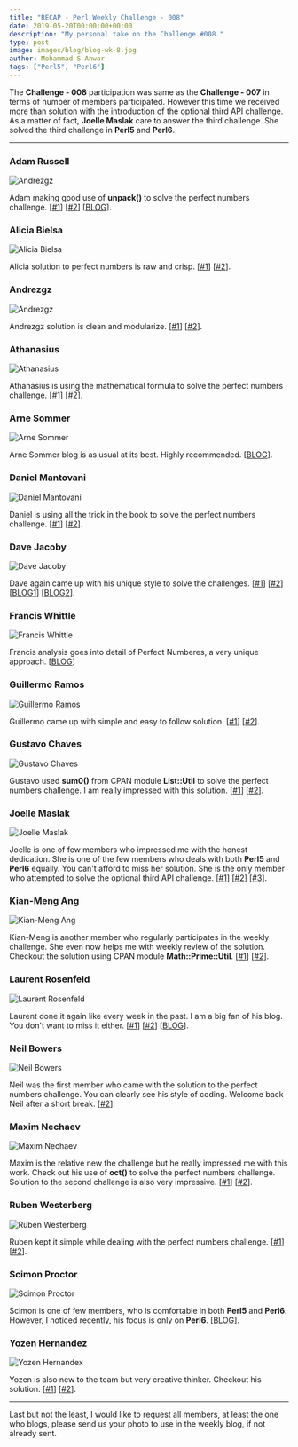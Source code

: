 ```yaml
---
title: "RECAP - Perl Weekly Challenge - 008"
date: 2019-05-20T00:00:00+00:00
description: "My personal take on the Challenge #008."
type: post
image: images/blog/blog-wk-8.jpg
author: Mohammad S Anwar
tags: ["Perl5", "Perl6"]
---
```

The **Challenge - 008** participation was same as the **Challenge - 007** in terms of number of members participated. However this time we received more than solution with the introduction of the optional third API challenge. As a matter of fact, **Joelle Maslak** care to answer the third challenge. She solved the third challenge in **Perl5** and **Perl6**.

***

### Adam Russell
![Andrezgz](/images/team/adam_russell.jpg)

Adam making good use of **unpack()** to solve the perfect numbers challenge. [[#1](https://github.com/manwar/perlweeklychallenge-club/blob/master/challenge-008/adam-russell/perl5/ch-1.pl)] [[#2](https://github.com/manwar/perlweeklychallenge-club/blob/master/challenge-008/adam-russell/perl5/ch-2.pl)] [[BLOG](https://adamcrussell.livejournal.com/2607.html)].

### Alicia Bielsa
![Alicia Bielsa](/images/team/alicia_bielsa.jpg)

Alicia solution to perfect numbers is raw and crisp. [[#1](https://github.com/manwar/perlweeklychallenge-club/blob/master/challenge-008/alicia-bielsa/perl5/ch-1.pl)] [[#2](https://github.com/manwar/perlweeklychallenge-club/blob/master/challenge-008/alicia-bielsa/perl5/ch-2.pl)].

### Andrezgz
![Andrezgz](/images/team/user.jpg)

Andrezgz solution is clean and modularize. [[#1](https://github.com/manwar/perlweeklychallenge-club/blob/master/challenge-008/andrezgz/perl5/ch-1.pl)] [[#2](https://github.com/manwar/perlweeklychallenge-club/blob/master/challenge-008/andrezgz/perl5/ch-2.pl)].

### Athanasius
![Athanasius](/images/team/athanasius.jpg)

Athanasius is using the mathematical formula to solve the perfect numbers challenge. [[#1](https://github.com/manwar/perlweeklychallenge-club/blob/master/challenge-008/athanasius/perl5/ch-1.pl)] [[#2](https://github.com/manwar/perlweeklychallenge-club/blob/master/challenge-008/athanasius/perl5/ch-2.pl)].

### Arne Sommer
![Arne Sommer](/images/team/arne-sommer.jpg)

Arne Sommer blog is as usual at its best. Highly recommended. [[BLOG](https://perl6.eu/perfect-indentation.html)].

### Daniel Mantovani
![Daniel Mantovani](/images/team/daniel_mantovani.jpg)

Daniel is using all the trick in the book to solve the perfect numbers challenge. [[#1](https://github.com/manwar/perlweeklychallenge-club/blob/master/challenge-008/daniel-mantovani/perl5/ch-1.pl)] [[#2](https://github.com/manwar/perlweeklychallenge-club/blob/master/challenge-008/daniel-mantovani/perl5/ch-2.pl)].

### Dave Jacoby
![Dave Jacoby](/images/team/user.jpg)

Dave again came up with his unique style to solve the challenges. [[#1](https://github.com/manwar/perlweeklychallenge-club/blob/master/challenge-008/dave-jacoby/perl5/ch-1.pl)] [[#2](https://github.com/manwar/perlweeklychallenge-club/blob/master/challenge-008/dave-jacoby/perl5/ch-2.pl)] [[BLOG1](https://jacoby.github.io//2019/05/15/finding-perfect-numbers-in-perl.html)] [[BLOG2](https://jacoby.github.io//2019/05/15/centering-text-in-perl.html)].

### Francis Whittle
![Francis Whittle](/images/team/user.jpg)

Francis analysis goes into detail of Perfect Numberes, a very unique approach. [[BLOG](https://rage.powered.ninja/2019/05/15/squaring-perfect-centre.html)]

### Guillermo Ramos
![Guillermo Ramos](/images/team/user.jpg)

Guillermo came up with simple and easy to follow solution. [[#1](https://github.com/manwar/perlweeklychallenge-club/blob/master/challenge-008/guillermo-ramos/perl5/ch-1.pl)] [[#2](https://github.com/manwar/perlweeklychallenge-club/blob/master/challenge-008/guillermo-ramos/perl5/ch-2.pl)].

### Gustavo Chaves
![Gustavo Chaves](/images/team/gustavo-chaves.jpg)

Gustavo used **sum0()** from CPAN module **List::Util** to solve the perfect numbers challenge. I am really impressed with this solution. [[#1](https://github.com/manwar/perlweeklychallenge-club/blob/master/challenge-008/guillermo-ramos/perl5/ch-1.pl)] [[#2](https://github.com/manwar/perlweeklychallenge-club/blob/master/challenge-008/guillermo-ramos/perl5/ch-2.pl)].

### Joelle Maslak
![Joelle Maslak](/images/team/joelle_maslak.jpg)

Joelle is one of few members who impressed me with the honest dedication. She is one of the few members who deals with both **Perl5** and **Perl6** equally. You can't afford to miss her solution. She is the only member who attempted to solve the optional third API challenge. [[#1](https://github.com/manwar/perlweeklychallenge-club/blob/master/challenge-008/joelle-maslak/perl5/ch-1.pl)] [[#2](https://github.com/manwar/perlweeklychallenge-club/blob/master/challenge-008/joelle-maslak/perl5/ch-2.pl)] [[#3](https://github.com/manwar/perlweeklychallenge-club/blob/master/challenge-008/joelle-maslak/perl5/ch-3.pl)].

### Kian-Meng Ang
![Kian-Meng Ang](/images/team/user.jpg)

Kian-Meng is another member who regularly participates in the weekly challenge. She even now helps me with weekly review of the solution. Checkout the solution using CPAN module **Math::Prime::Util**. [[#1](https://github.com/manwar/perlweeklychallenge-club/blob/master/challenge-008/kian-meng-ang/perl5/ch-1.pl)] [[#2](https://github.com/manwar/perlweeklychallenge-club/blob/master/challenge-008/kian-meng-ang/perl5/ch-2.pl)].

### Laurent Rosenfeld
![Laurent Rosenfeld](/images/team/laurent_rosenfeld.jpg)

Laurent done it again like every week in the past. I am a big fan of his blog. You don't want to miss it either. [[#1](https://github.com/manwar/perlweeklychallenge-club/blob/master/challenge-008/laurent-rosenfeld/perl5/ch-1.pl)] [[#2](https://github.com/manwar/perlweeklychallenge-club/blob/master/challenge-008/laurent-rosenfeld/perl5/ch-2.pl)] [[BLOG](http://blogs.perl.org/users/laurent_r/2019/05/perl-weekly-challenge-8-perfect-numbers-and-centered-output.html)].

### Neil Bowers
![Neil Bowers](/images/team/user.jpg)

Neil was the first member who came with the solution to the perfect numbers challenge. You can clearly see his style of coding. Welcome back Neil after a short break. [[#2](https://github.com/manwar/perlweeklychallenge-club/blob/master/challenge-008/neil-bowers/perl5/ch-2.pl)].

### Maxim Nechaev
![Maxim Nechaev](/images/team/maxim-nechaev.jpg)

Maxim is the relative new the challenge but he really impressed me with this work. Check out his use of **oct()** to solve the perfect numbers challenge. Solution to the second challenge is also very impressive. [[#1](https://github.com/manwar/perlweeklychallenge-club/blob/master/challenge-008/maxim-nechaev/perl5/ch-1.pl)] [[#2](https://github.com/manwar/perlweeklychallenge-club/blob/master/challenge-008/maxim-nechaev/perl5/ch-2.pl)].

### Ruben Westerberg
![Ruben Westerberg](/images/team/user.jpg)

Ruben kept it simple while dealing with the perfect numbers challenge. [[#1](https://github.com/manwar/perlweeklychallenge-club/blob/master/challenge-008/ruben-westerberg/perl5/ch-1.pl)] [[#2](https://github.com/manwar/perlweeklychallenge-club/blob/master/challenge-008/ruben-westerberg/perl5/ch-2.pl)].

### Scimon Proctor
![Scimon Proctor](/images/team/simon_proctor.jpg)

Scimon is one of few members, who is comfortable in both **Perl5** and **Perl6**. However, I noticed recently, his focus is only on **Perl6**. [[BLOG](http://www.khanate.co.uk/blog/2019/05/14/perl-weekly-challenge-part-8/)].

### Yozen Hernandez
![Yozen Hernandex](/images/team/user.jpg)

Yozen is also new to the team but very creative thinker. Checkout his solution. [[#1](https://github.com/manwar/perlweeklychallenge-club/blob/master/challenge-008/yozen-hernandez/perl5/ch-1.pl)] [[#2](https://github.com/manwar/perlweeklychallenge-club/blob/master/challenge-008/yozen-hernandez/perl5/ch-2.pl)].

***

Last but not the least,  I would like to request all members, at least the one who blogs, please send us your photo to use in the weekly blog, if not already sent.
